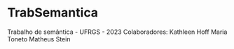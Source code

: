 # TrabSemantica
Trabalho de semântica - UFRGS - 2023
Colaboradores: 
Kathleen Hoff
Maria Toneto
Matheus Stein

